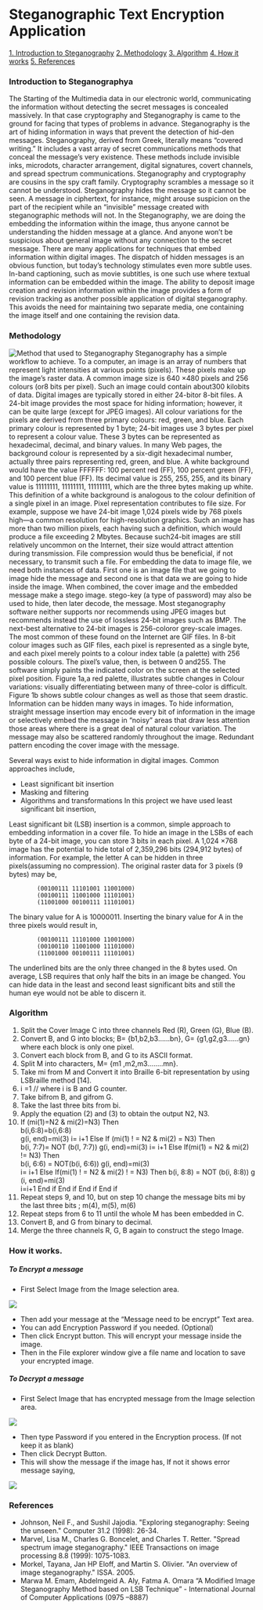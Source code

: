 # Steganographic Text Encryption Application

 [1. Introduction to Steganography](#introduction-to-steganographya)
 [2. Methodology](#methodology)
 [3. Algorithm](#algorithm)
 [4. How it works](#how-it-works)
 [5.  References](#references)

### Introduction to Steganographya
The Starting of the Multimedia data in our electronic world, communicating the information without detecting the secret messages is concealed massively. In that case cryptography and Steganography is came to the ground for facing that types of problems in advance. Steganography is the art of hiding information in ways that prevent the detection of hid-den messages. Steganography, derived from Greek, literally means “covered writing.” It includes a vast array of secret communications methods that conceal the message’s very existence. These methods include invisible inks, microdots, character arrangement, digital signatures, covert channels, and spread spectrum communications. Steganography and cryptography are cousins in the spy craft family. Cryptography scrambles a message so it cannot be understood. Steganography hides the message so it cannot be seen. A message in ciphertext, for instance, might arouse suspicion on the part of the recipient while an “invisible” message created with steganographic methods will not.
In the Steganography, we are doing the embedding the information within the image, thus anyone cannot be understanding the hidden message at a glance. And anyone won’t be suspicious about general image without any connection to the secret message. There are many applications for techniques that embed information within digital images. The dispatch  of hidden messages is an obvious function, but today’s technology stimulates even more subtle uses. In-band captioning, such as movie subtitles, is one such use where textual information can be embedded  within the image. The ability to deposit  image creation and  revision information within the  image  provides a form of revision tracking as another possible application of digital steganography. This  avoids  the  need  for  maintaining two  separate  media,  one  containing  the  image  itself  and  one containing the revision data.

### Methodology
![Method that used to Steganography](https://i.ibb.co/pWN4949/f.png)
Steganography has a simple workflow to achieve. To a computer, an image is an array of numbers that represent light intensities at various points (pixels). These pixels make up the image’s raster data. A common image size is 640 ×480 pixels and 256 colours (or8 bits per pixel). Such an image could contain about300 kilobits of data. Digital images are typically stored in either 24-bitor 8-bit files. A 24-bit image provides the most space for hiding information;  however,  it can be quite large (except for JPEG images). All colour variations for the pixels are derived from three primary colours:  red,  green,  and  blue.  Each  primary colour is represented by 1 byte; 24-bit images use 3 bytes per pixel to represent a colour value. These 3 bytes can be represented as hexadecimal, decimal, and binary values. In many Web pages, the background colour is represented by a six-digit hexadecimal number, actually three pairs representing red, green, and blue. A white background would have the value FFFFFF: 100 percent red (FF), 100 percent green (FF), and 100 percent blue (FF). Its decimal value is 255, 255, 255, and its binary  value  is  11111111,  11111111,  11111111, which are the three bytes making up white. This definition of a white background is analogous to the colour definition of a single pixel in an image. Pixel representation contributes to file size. For example, suppose we have 24-bit image 1,024 pixels wide by 768 pixels high—a common resolution for high-resolution graphics. Such an image has more than two million pixels, each having such a definition, which would produce a file exceeding 2 Mbytes. Because such24-bit images are still relatively uncommon on the Internet,  their  size  would  attract  attention  during transmission. File compression would thus be beneficial, if not necessary, to transmit such a file.
For embedding the data to image file, we need both instances of data. First one is an image file that we going to image hide the message and second one is that data we are going to hide inside the image. When combined, the cover image  and  the  embedded  message  make  a  stego image. stego-key (a type of password) may also be used to hide, then later decode, the message. Most steganography software neither supports nor recommends using JPEG images but recommends instead the use of lossless 24-bit images such as BMP. The next-best alternative to 24-bit images is 256-coloror  grey-scale  images.  The  most  common  of  these found on the Internet are GIF files. In 8-bit colour images such as GIF files, each pixel is represented as a single byte, and each pixel merely points to a colour index table (a palette) with 256 possible colours. The pixel’s value, then, is between 0 and255. The software simply paints the indicated color on the screen at the selected pixel position. Figure 1a,a red palette, illustrates subtle changes in Colour variations: visually differentiating between many of three-color is difficult. Figure 1b shows subtle colour changes as well as those that seem drastic.
Information can be hidden many ways in images. To hide information, straight message insertion may encode every bit of information in the image or selectively embed the message in “noisy” areas that draw less attention those areas where there is a great deal of natural colour variation. The message may also be scattered randomly throughout the image. Redundant pattern encoding the cover image with the message.

Several ways exist to hide information in digital images. Common approaches include,

 - Least significant bit insertion
 - Masking and filtering
 - Algorithms and transformations
In this project we have used least significant bit insertion, 

Least significant bit (LSB) insertion is a common, simple  approach  to  embedding  information  in  a cover file. To hide an image in the LSBs of each byte of a 24-bit image, you can store 3 bits in each pixel. A 1,024 ×768 image has the potential to hide total of 2,359,296 bits (294,912 bytes) of information. For example, the letter A can be hidden in three pixels(assuming no compression). The original raster data for 3 pixels (9 bytes) may be,

			(00100111 11101001 11001000)
			(00100111 11001000 11101001)
			(11001000 00100111 11101001)
The binary value for A is 10000011. Inserting the binary value for A in the three pixels would result in,

			(00100111 11101000 11001000)
			(00100110 11001000 11101000)
			(11001000 00100111 11101001)
The underlined bits are the only three changed in the 8 bytes used. On average, LSB requires that only half the bits in an image be changed. You can hide data in the least and second least significant bits and still the human eye would not be able to discern it. 

### Algorithm
1.	Split  the  Cover  Image  C  into  three  channels  Red (R), Green (G), Blue (B).
2.	Convert   B,   and   G   into   blocks;   B=   {b1,b2,b3......bn},  G=  {g1,g2,g3......gn}  where  each  block is only one pixel.
3.	Convert  each  block  from  B,  and  G  to  its  ASCII format.
4.	Split M into characters, M= {m1 ,m2,m3........mn}.
5.	Take mi from  M and  Convert  it  into  Braille  6-bit representation by using LSBraille method [14].
6.	i =1                 // where i is B and G counter.                       
7.	Take bifrom B, and gifrom G.
8.	Take the last three bits from bi.
9.	Apply  the  equation  (2)  and  (3)  to  obtain  the  output N2, N3.
10.	If (mi(1)=N2 & mi(2)=N3) Then  
	b(i,6:8)=b(i,6:8)              
	g(i, end)=mi(3)
	i= i+1
Else If (mi(1) ! = N2 & mi(2) = N3) Then   
	b(i, 7:7)= NOT (b(I, 7:7))
	g(i, end)=mi(3)
	i= i+1
Else If(mi(1) = N2 & mi(2) != N3) Then   
	b(i, 6:6) = NOT(b(i, 6:6))
	g(i, end)=mi(3)      
	i= i+1
Else If(mi(1) ! = N2 & mi(2) ! = N3) Then 
	b(i, 8:8) = NOT (b(i, 8:8))	
g (i, end)=mi(3)   
	i=i+1
End if
End if 
End if
End if
11.	Repeat  steps  9,  and  10,    but  on  step  10  change  the message  bits mi by  the  last  three  bits  ;  m(4),  m(5), m(6)
12.	Repeat  steps  from  6  to  11  until  the  whole  M  has been embedded in C.
13.	Convert B, and G from binary to decimal.
14.	Merge the three channels R, G, B again to construct the stego Image.

### How it works.
##### To Encrypt a message

 - First Select Image from the Image selection area.
 
 ![](https://i.ibb.co/5Yx8SGW/1.png)
 
 - Then add your message at the “Message need to be encrypt” Text area.
 - You can add Encryption Password if you needed. (Optional)
 - Then click Encrypt button. This will encrypt your message inside the image.
 - Then in the File explorer window give a file name and location to save your encrypted image.

##### To Decrypt a message

 - First Select Image that has encrypted message from the Image selection area.

![](https://i.ibb.co/QjjBV0V/2.png)

 - Then type Password if you entered in the Encryption process. (If not keep it as blank)
 - Then click Decrypt Button.
 - This will show the message if the image has, If not it shows error message saying,

![](https://i.ibb.co/P6vGs8d/3.png)

### References

 - Johnson, Neil F., and Sushil Jajodia. "Exploring steganography: Seeing the unseen." Computer 31.2 (1998): 26-34.
 - Marvel, Lisa M., Charles G. Boncelet, and Charles T. Retter. "Spread spectrum image steganography." IEEE Transactions on image processing 8.8 (1999): 1075-1083.
 - Morkel, Tayana, Jan HP Eloff, and Martin S. Olivier. "An overview of image steganography." ISSA. 2005.
 - Marwa M. Emam, Abdelmgeid A. Aly, Fatma A. Omara “A Modified Image Steganography Method based on LSB Technique” - International Journal of Computer Applications (0975 –8887)

